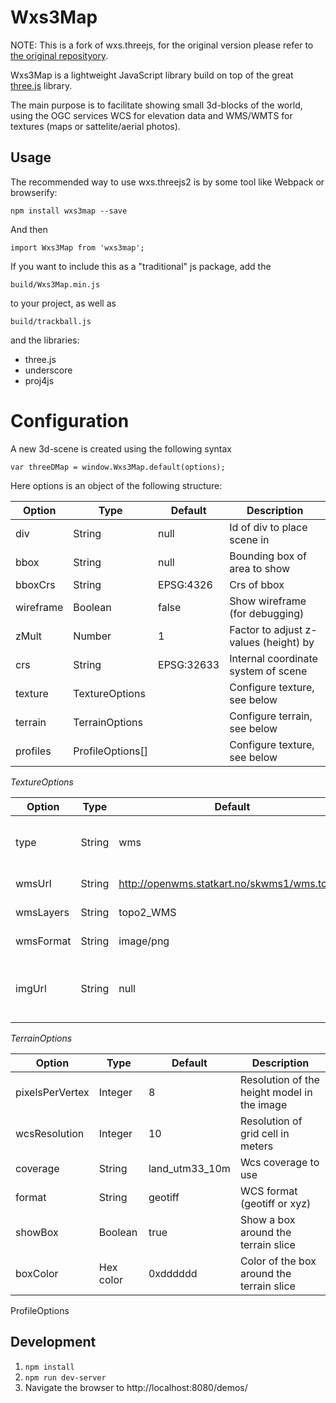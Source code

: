 Wxs3Map
=======

NOTE: This is a fork of wxs.threejs, for the original version please refer to [the original reposityory](https://github.com/jarped/wxs.threejs).

Wxs3Map is a lightweight JavaScript library build on top of the great [three.js](https://threejs.org) library.

The main purpose is to facilitate showing small 3d-blocks of the world, using the OGC services WCS for elevation data and WMS/WMTS for textures (maps or sattelite/aerial photos).

Usage
-----

The recommended way to use wxs.threejs2 is by some tool like Webpack or browserify:

```npm install wxs3map --save```

And then

```import Wxs3Map from 'wxs3map';```


If you want to include this as a "traditional" js package, add the 

```build/Wxs3Map.min.js```

to your project, as well as

```build/trackball.js```

and the libraries:

- three.js
- underscore
- proj4js


Configuration
=============

A new 3d-scene is created using the following syntax


```var threeDMap = window.Wxs3Map.default(options);```

Here options is an object of the following structure:

| Option        | Type             | Default    | Description |
| ------------- | ---------------- | ---------- | ----------- |
| div           | String           | null       | Id of div to place scene in  |
| bbox          | String           | null       | Bounding box of area to show |
| bboxCrs       | String           | EPSG:4326  | Crs of bbox            |
| wireframe     | Boolean          | false      | Show wireframe (for debugging)            |
| zMult         | Number           | 1          | Factor to adjust z-values (height) by            |
| crs           | String           | EPSG:32633 | Internal coordinate system of scene            |
| texture       | TextureOptions   |            | Configure texture, see below |
| terrain       | TerrainOptions   |            | Configure terrain, see below |
| profiles      | ProfileOptions[] |            | Configure texture, see below |

*TextureOptions*

| Option        | Type             | Default    | Description |
| ------------- | ---------------- | ---------- | ----------- |
| type          | String           | wms        | Type of texture (wms or image)  |
| wmsUrl        | String           | http://openwms.statkart.no/skwms1/wms.topo2 | Url to wms server |
| wmsLayers     | String           | topo2_WMS  | Wms layers to use            |
| wmsFormat     | String           | image/png  | Wms format            |
| imgUrl        | String           | null       | Path to image used for texture if type = image|

*TerrainOptions*

| Option          | Type             | Default        | Description |
| --------------- | ---------------- | -------------- | ----------- |
| pixelsPerVertex | Integer          | 8              | Resolution of the height model in the image  |
| wcsResolution   | Integer          | 10             | Resolution of grid cell in meters |
| coverage        | String           | land_utm33_10m | Wcs coverage to use |
| format          | String           | geotiff        | WCS format (geotiff or xyz) |
| showBox         | Boolean          | true           | Show a box around the terrain slice |
| boxColor        | Hex color        | 0xdddddd       | Color of the box around the terrain slice |

ProfileOptions



Development
-----------

1. ```npm install```
2. ```npm run dev-server```
3. Navigate the browser to http://localhost:8080/demos/


